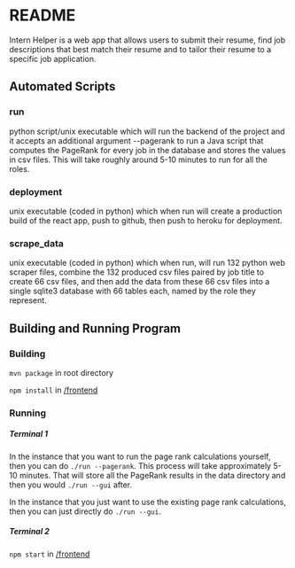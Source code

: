 # README
Intern Helper is a web app that allows users to submit their resume, find job descriptions that best match their resume and to tailor their resume to a specific job application.

## Automated Scripts
### run
python script/unix executable which will run the backend of the project and it accepts an additional argument --pagerank to run a Java script that computes the PageRank for every job in the database and stores the values in csv files. This will take roughly around 5-10 minutes to run for all the roles.

### deployment
unix executable (coded in python) which when run will create a production build of the react app, push to github, then push to heroku for deployment.

### scrape_data
unix executable (coded in python) which when run, will run 132 python web scraper files, combine the 132 produced csv files paired by job title to create 66 csv files, and then add the data from these 66 csv files into a single sqlite3 database with 66 tables each, named by the role they represent.

## Building and Running Program
### Building
`mvn package` in root directory

`npm install` in [/frontend](/frontend)

### Running
##### Terminal 1
In the instance that you want to run the page rank calculations yourself, then you can do `./run --pagerank`. This process will take approximately 5-10 minutes. That will store all the PageRank results in the data directory and then you would `./run --gui` after.

In the instance that you just want to use the existing page rank calculations, then you can just directly do `./run --gui`.

##### Terminal 2
`npm start` in [/frontend](/frontend)
